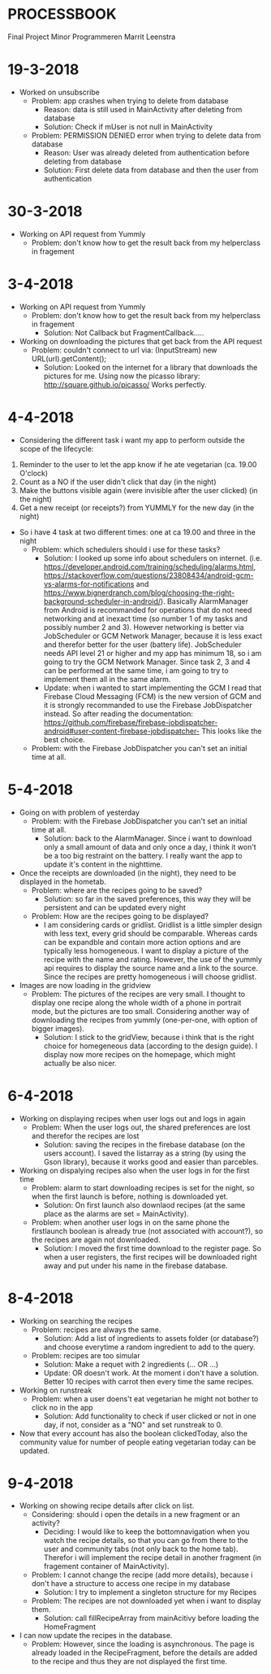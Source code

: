 # PROCESSBOOK 
Final Project Minor Programmeren
Marrit Leenstra

# 19-3-2018
* Worked on unsubscribe
  * Problem: app crashes when trying to delete from database
    * Reason: data is still used in MainActivity after deleting from database
    * Solution: Check if mUser is not null in MainActivity
  * Problem: PERMISSION DENIED error when trying to delete data from database
    * Reason: User was already deleted from authentication before deleting from database 
    * Solution: First delete data from database and then the user from authentication

# 30-3-2018
* Working on API request from Yummly
  * Problem: don't know how to get the result back from my helperclass in fragement 

# 3-4-2018
* Working on API request from Yummly
  * Problem: don't know how to get the result back from my helperclass in fragement 
     * Solution: Not Callback but FragmentCallback.....
* Working on downloading the pictures that get back from the API request
  * Problem: couldn't connect to url via: (InputStream) new URL(url).getContent();
     * Solution: Looked on the internet for a library that downloads the pictures for me.
       Using now the picasso library: http://square.github.io/picasso/ 
       Works perfectly.

# 4-4-2018
* Considering the different task i want my app to perform outside the scope of the lifecycle:
1. Reminder to the user to let the app know if he ate vegetarian (ca. 19.00 O'clock)
2. Count as a NO if the user didn't click that day (in the night)
3. Make the buttons visible again (were invisible after the user clicked) (in the night)
4. Get a new receipt (or receipts?) from YUMMLY for the new day (in the night)
* So i have 4 task at two different times: one at ca 19.00 and three in the night
  * Problem: which schedulers should i use for these tasks?
     * Solution: I looked up some info about schedulers on internet. (i.e. https://developer.android.com/training/scheduling/alarms.html,
       https://stackoverflow.com/questions/23808434/android-gcm-vs-alarms-for-notifications and
       https://www.bignerdranch.com/blog/choosing-the-right-background-scheduler-in-android/). Basically AlarmManager from Android is 
       recommanded for operations that do not need networking and at inexact time (so number 1 of my tasks and possibly number 2 and 3).
       However networking is better via JobScheduler or GCM Network Manager, because it is less exact and therefor better for the user
       (battery life). JobScheduler needs API level 21 or higher and my app has minimum 18, so i am going to try the GCM Network Manager. 
       Since task 2, 3 and 4 can be performed at the same time, i am going to try to implement them all in the same alarm.
     * Update: when i wanted to start implementing the GCM I read that Firebase Cloud Messaging (FCM) is the new version of GCM and it 
       is strongly recommanded to use the Firebase JobDispatcher instead. So after reading the documentation: 
       https://github.com/firebase/firebase-jobdispatcher-android#user-content-firebase-jobdispatcher- This looks like the best choice.
   * Problem: with the Firebase JobDispatcher you can't set an initial time at all. 
   
# 5-4-2018
* Going on with problem of yesterday
  * Problem: with the Firebase JobDispatcher you can't set an initial time at all. 
     * Solution: back to the AlarmManager. Since i want to download only a small amount of data and only once a day, i think it won't be a too big restraint on the battery. I really want the app to update it's content in the nighttime.
* Once the receipts are downloaded (in the night), they need to be displayed in the hometab.
  * Problem: where are the recipes going to be saved?
     * Solution: so far in the saved preferences, this way they will be persistent and can be updated every night
  * Problem: How are the recipes going to be displayed?
     * I am considering cards or gridlist. Gridlist is a little simpler design with less text, every grid should be comparable. Whereas cards can be expandble and contain more action options and are typically less homogeneous. I want to display a picture of the recipe with the name and rating. However, the use of the yummly api requires to display the source name and a link to the source. Since the recipes are pretty homogeneous i will choose gridlist.
* Images are now loading in the gridview
  * Problem: The pictures of the recipes are very small. I thought to display one recipe along the whole width of a phone in portrait mode, but the pictures are too small. Considering another way of downloading the recipes from yummly (one-per-one, with option of bigger images).
     * Solution: I stick to the gridView, because i think that is the right choice for homegeneous data (according to the design guide). I display now more recipes on the homepage, which might actually be also nicer.
     
# 6-4-2018
* Working on displaying recipes when user logs out and logs in again
  * Problem: When the user logs out, the shared preferences are lost and therefor the recipes are lost
     * Solution: saving the recipes in the firebase database (on the users account).
       I saved the listarray as a string (by using the Gson library), because it works good and easier than parcebles. 
* Working on dispalying recipes also when the user logs in for the first time
  * Problem: alarm to start downloading recipes is set for the night, so when the first launch is before, nothing is downloaded yet.
     * Solution: On first launch also downlaod recipes (at the same place as the alarms are set = MainActivity).
  * Problem: when another user logs in on the same phone the firstlaunch boolean is already true (not associated with account?), so the recipes are again not downloaded.
     * Solution: I moved the first time download to the register page. So when a user registers, the first recipes will be downloaded right away and put under his name in the firebase database.
     
# 8-4-2018
* Working on searching the recipes
  * Problem: recipes are always the same.
     * Solution: Add a list of ingredients to assets folder (or database?) and choose everytime a random ingredient to add to the query.
  * Problem: recipes are too simular 
     * Solution: Make a requet with 2 ingredients (... OR ...) 
     * Update: OR doesn't work. At the moment i don't have a solution. Better 10 recipes with carrot then every time the same recipes.
* Working on runstreak
  * Problem: when a user doens't eat vegetarian he might not bother to click no in the app
     * Solution: Add functionality to check if user clicked or not in one day, if not, consider as a "NO" and set runstreak to 0.
* Now that every account has also the boolean clickedToday, also the community value for number of people eating vegetarian today can be updated.

# 9-4-2018
* Working on showing recipe details after click on list.
  * Considering: should i open the details in a new fragment or an activity?
     * Deciding: I would like to keep the bottomnavigation when you watch the recipe details, so that you can go from there to the user and community tabs (not only back to the home tab). Therefor i will implement the recipe detail in another fragment (in fragement container of MainActivity).
  * Problem: I cannot change the recipe (add more details), because i don't have a structure to access one recipe in my database
     * Solution: I try to implement a singleton structure for my Recipes
  * Problem: The recipes are not downloaded yet when i want to display them.
     * Solution: call fillRecipeArray from mainAcitivy before loading the HomeFragment
* I can now update the recipes in the database. 
  * Problem: However, since the loading is asynchronous. The page is already loaded in the RecipeFragment, before the details are added to the recipe and thus they are not displayed the first time.
  
       
     


